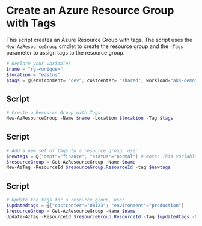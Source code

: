 # Create an Azure Resource Group with Tags

This script creates an Azure Resource Group with tags. The script uses the `New-AzResourceGroup` cmdlet to create the resource group and the `-Tags` parameter to assign tags to the resource group.

```powershell
# Declare your variables
$name = "rg-<unique>"
$location = "eastus"
$tags = @{environment= "dev"; costcenter= "shared"; workload="aks-demo"; owner="jonathan"}
```

## Script

```powershell
# Create a Resource Group with Tags
New-AzResourceGroup -Name $name -Location $location -Tag $tags
```

## Script

```powershell
# Add a new set of tags to a resource group, use:
$newtags = @{"dept"="finance"; "status"="normal"} # Note: This variable must also include all of the tags which are being enforced by Azure Policy.
$resourceGroup = Get-AzResourceGroup -Name $name
New-AzTag -ResourceId $resourceGroup.ResourceId -tag $newtags
```

## Script

```powershell
# Update the tags for a resource group, use:
$updatedtags = @{"costcenter"="00123"; "environment"="production"}
$resourceGroup = Get-AzResourceGroup -Name $name
Update-AzTag -ResourceId $resourceGroup.ResourceId -Tag $updatedtags -Operation Merge
```

